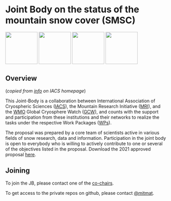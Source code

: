 # Joint Body on the status of the mountain snow cover (SMSC)

<p float="left">
  <img src="https://cryosphericsciences.org/wp-content/themes/iacs/img/iugg_logo_complete.png" height="100" />
  <img src="https://cryosphericsciences.org/wp-content/uploads/2022/01/MRI_logo_blue.png" height="100" />
  <img src="https://cryosphericsciences.org/wp-content/uploads/2022/01/wmo-20200509_logo2016-acronym-714x1024.jpg" height="100" /> 
  <img src="https://cryosphericsciences.org/wp-content/uploads/2022/01/gcw_logo_v2_oval-300x195.png" height="100" />
</p>


## Overview 

(*copied from [info](https://cryosphericsciences.org/activities/jb-status-mountain-snow-cover/) on IACS homepage*)

This Joint-Body is a collaboration between International Association of Cryospheric Sciences ([IACS](https://cryosphericsciences.org/)), the Mountain Research Initiative ([MRI](https://mountainresearchinitiative.org/)), and the [WMO](https://public.wmo.int/en) Global Cryosphere Watch ([GCW](https://community.wmo.int/activity-areas/global-cryosphere-watch-gcw)), and counts with the support and participation from these institutions and their networks to realize the tasks under the respective Work Packages ([WPs](https://cryosphericsciences.org/activities/jb-status-mountain-snow-cover/)).

The proposal was prepared by a core team of scientists active in various fields of snow research, data and information. Participation in the joint body is open to everybody who is willing to actively contribute to one or several of the objectives listed in the proposal. Download the 2021 approved proposal [here](https://cryosphericsciences.org/wp-content/uploads/2022/01/smsc-202111_statusMountainSnowCover-proposalRevised.pdf).


## Joining

To join the JB, please contact one of the [co-chairs](https://cryosphericsciences.org/activities/jb-status-mountain-snow-cover/). 

To get access to the private repos on github, please contact [@mitmat](https://github.com/orgs/jb-smsc/people/mitmat).

